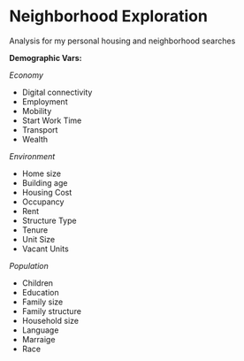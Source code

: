 # Neighborhood Exploration
Analysis for my personal housing and neighborhood searches


**Demographic Vars:** 

*Economy*

* Digital connectivity
* Employment
* Mobility
* Start Work Time
* Transport
* Wealth

*Environment* 

* Home size
* Building age
* Housing Cost
* Occupancy
* Rent
* Structure Type
* Tenure
* Unit Size
* Vacant Units

*Population*

* Children
* Education
* Family size
* Family structure
* Household size
* Language
* Marraige
* Race
